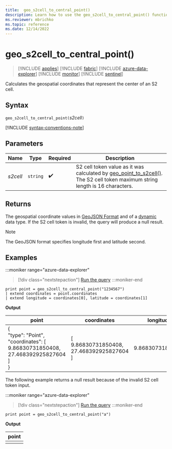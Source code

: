```yaml
---
title:  geo_s2cell_to_central_point()
description: Learn how to use the geo_s2cell_to_central_point() function to calculate the geospatial coordinates that represent the center of an S2 cell.
ms.reviewer: mbrichko
ms.topic: reference
ms.date: 12/14/2022
---
```

# geo_s2cell_to_central_point()

> [!INCLUDE [applies](../includes/applies-to-version/applies.md)] [!INCLUDE [fabric](../includes/applies-to-version/fabric.md)] [!INCLUDE [azure-data-explorer](../includes/applies-to-version/azure-data-explorer.md)] [!INCLUDE [monitor](../includes/applies-to-version/monitor.md)] [!INCLUDE [sentinel](../includes/applies-to-version/sentinel.md)]

Calculates the geospatial coordinates that represent the center of an S2 cell.

## Syntax

`geo_s2cell_to_central_point(`*s2cell*`)`

[!INCLUDE [syntax-conventions-note](../includes/syntax-conventions-note.md)]

## Parameters

|Name|Type|Required|Description|
|--|--|--|--|
| *s2cell* | `string` |  :heavy_check_mark: | S2 cell token value as it was calculated by [geo_point_to_s2cell()](geo-point-to-s2cell-function.md). The S2 cell token maximum string length is 16 characters.|

## Returns

The geospatial coordinate values in [GeoJSON Format](https://tools.ietf.org/html/rfc7946) and of a [dynamic](scalar-data-types/dynamic.md) data type. If the S2 cell token is invalid, the query will produce a null result.

> [!NOTE]
> The GeoJSON format specifies longitude first and latitude second.

## Examples

:::moniker range="azure-data-explorer"
> [!div class="nextstepaction"]
> <a href="https://dataexplorer.azure.com/clusters/help/databases/Samples?query=H4sIAAAAAAAAAysoyswrUSjIB5G2Cump+fHFRsmpOTnxJfnxyal5JUWJOfFgWQ0lQyNjE1MzcyVNrhqF1IqS1LwUheT8/KKUzLzEktRioG6wOj0kMYTCnPy89MyS0pRUoDIkBdEGsToKOYkl2KQMYwEypEkCnAAAAA==" target="_blank">Run the query</a>
:::moniker-end

```kusto
print point = geo_s2cell_to_central_point("1234567")
| extend coordinates = point.coordinates
| extend longitude = coordinates[0], latitude = coordinates[1]
```

**Output**

|point|coordinates|longitude|latitude|
|---|---|---|---|
|{<br>  "type": "Point",<br>  "coordinates": [<br>    9.86830731850408,<br>    27.468392925827604<br>  ]<br>}|[<br>  9.86830731850408,<br>  27.468392925827604<br>]|9.86830731850408|27.4683929258276|

The following example returns a null result because of the invalid S2 cell token input.

:::moniker range="azure-data-explorer"
> [!div class="nextstepaction"]
> <a href="https://dataexplorer.azure.com/clusters/help/databases/Samples?query=H4sIAAAAAAAAAysoyswrUSjIB5G2Cump+fHFRsmpOTnxJfnxyal5JUWJOfFgWQ2lRCVNADb75CkuAAAA" target="_blank">Run the query</a>
:::moniker-end

```kusto
print point = geo_s2cell_to_central_point("a")
```

**Output**

|point|
|---|
||
